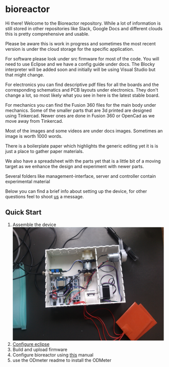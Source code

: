 # bioreactor
Hi there! Welcome to the Bioreactor repository. While a lot of information is still stored in other repositories like Slack, Google Docs and different clouds this is pretty comprehensive and usable.

Please be aware this is work in progress and sometimes the most recent version is under the cloud storage for the specific application.

For software please look under src firmware for most of the code. You will need to use Eclipse and we have a config guide under docs.
The Blocky interpreter will be added soon and initially will be using Visual Studio but that might change.

For electronics you can find descriptive pdf files for all the boards and the corresponding schematics and PCB layouts under electronics. They don't change a lot, so most likely what you see in here is the latest stable board.

For mechanics you can find the Fusion 360 files for the main body under mechanics. Some of the smaller parts that are 3d printed are designed using Tinkercad. Newer ones are done in Fusion 360 or OpenCad as we move away from Tinkercad.

Most of the images and some videos are under docs images. Sometimes an image is worth 1000 words.

There is a boilerplate paper which highlights the generic editing yet it is is just a place to gather paper materials.

We also have a spreadsheet with the parts yet that is a little bit of a moving target as we enhance the design and experiment with newer parts.

Several folders like management-interface, server and controller contain experimental material

Below you can find a brief info about setting up the device, for other questions feel to shoot [us](https://github.com/liquidatom) a message.



## Quick Start

1. Assemble the device ![device preview](docs/images/device_preview.jpg)
2. [Configure eclipse](https://github.com/AdrianMolecule/bioreactor/blob/master/docs/Configuring%20Eclipse%20to%20run%20ESP32.md)  
3. Build and upload firmware
4. Configure bioreactor using [this](https://github.com/AdrianMolecule/bioreactor/tree/master/docs/manual%20bioreactor%20v1.pdf) manual
5. use the ODmeter readme to install the ODMeter





